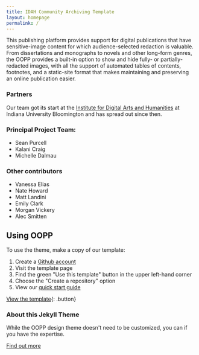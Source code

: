 ```yaml
---
title: IDAH Community Archiving Template
layout: homepage
permalink: /
---
```


This publishing platform provides support for digital publications that have sensitive-image content for which audience-selected redaction is valuable. From dissertations and monographs to novels and other long-form genres, the OOPP provides a built-in option to show and hide fully- or partially-redacted images, with all the support of automated tables of contents, footnotes, and a static-site format that makes maintaining and preserving an online publication easier.


### Partners

Our team got its start at the [Institute for Digital Arts and Humanities](https://idah.indiana.edu/) at Indiana University Bloomington and has spread out since then.

### Principal Project Team:
- Sean Purcell
- Kalani Craig
- Michelle Dalmau

### Other contributors
- Vanessa Elias
- Nate Howard
- Matt Landini
- Emily Clark
- Morgan Vickery
- Alec Smitten

## Using OOPP

To use the theme, make a copy of our template:
1. Create a [Github account](https://www.github.com/signup)
1. Visit the template page
1. Find the green "Use this template" button in the upper left-hand corner
1. Choose the "Create a repository" option
1. View our [quick start guide](https://digitalarcplatform.github.io/documentation/quickstart/)

[View the template](https://github.com/OpaquePublisher/template){: .button}

### About this Jekyll Theme
While the OOPP design theme doesn't need to be customized, you can if you have the expertise.
<p><a href="http://digitalarcplatform.kalanicraig.com/customization/" target="_blank" class=button>Find out more</a></p>

